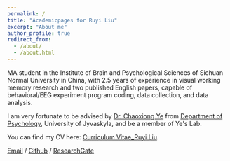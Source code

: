 ```yaml
---
permalink: /
title: "Academicpages for Ruyi Liu"
excerpt: "About me"
author_profile: true
redirect_from: 
  - /about/
  - /about.html
---
```


MA student in the Institute of Brain and Psychological Sciences of Sichuan Normal University in China, with 2.5 years of experience in visual working memory research and two published English papers, capable of behavioral/EEG experiment program coding, data collection, and data analysis.

I am very fortunate to be advised by [Dr. Chaoxiong Ye](https://www.researchgate.net/profile/Chaoxiong-Ye) from [Department of Psychology](https://www.jyu.fi/en/edupsy/psychology), University of Jyvaskyla, and be a member of Ye's Lab.

You can find my CV here: [Curriculum Vitae_Ruyi Liu](../assets/Curriculum_Vitae.pdf).

[Email](mailto:ruyi__liu@163.com) / [Github](https://github.com/ruyil)  / [ResearchGate](https://www.researchgate.net/profile/Ruyi-Liu-3 )
